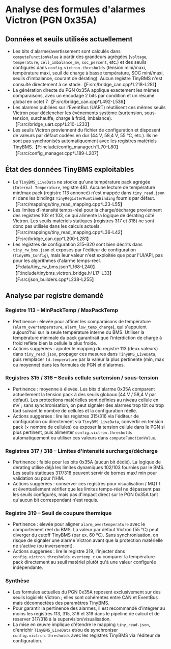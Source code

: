 # Analyse des formules d'alarmes Victron (PGN 0x35A)

## Données et seuils utilisés actuellement
- Les bits d'alarme/avertissement sont calculés dans `computeFunctionValue` à partir des grandeurs agrégées (`voltage`, `temperature`, `cell_imbalance_mv`, `soc_percent`, etc.) et des seuils configurés dans `config.victron.thresholds` (tension mini/maxi, température maxi, seuil de charge à basse température, SOC mini/maxi, seuils d'imbalance, courant de dérating). Aucun registre TinyBMS n'est consulté directement à ce stade.【F:src/bridge_can.cpp†L218-L281】
- La génération directe du PGN 0x35A applique exactement les mêmes comparaisons, avec un encodage 2 bits par condition et un résumé global en octet 7.【F:src/bridge_can.cpp†L492-L536】
- Les alarmes publiées sur l'EventBus (UART) réutilisent ces mêmes seuils Victron pour déclencher les évènements système (surtension, sous-tension, surchauffe, charge à froid, imbalance).【F:src/bridge_uart.cpp†L210-L233】
- Les seuils Victron proviennent du fichier de configuration et disposent de valeurs par défaut codées en dur (44 V, 58,4 V, 55 °C, etc.). Ils ne sont pas synchronisés automatiquement avec les registres matériels TinyBMS.【F:include/config_manager.h†L70-L80】【F:src/config_manager.cpp†L189-L207】

## État des données TinyBMS exploitables
- Le `TinyBMS_LiveData` ne stocke qu'une température pack agrégée (`Internal Temperature`, registre 48). Aucune lecture de température min/max pack (registre 113 annoncé) n'est mappée dans `tiny_read.json` ni dans les bindings `TinyRegisterRuntimeBinding` fournis par défaut.【F:src/mappings/tiny_read_mapping.cpp†L23-L55】
- Les limites d'intensité temps-réel pour la charge/décharge proviennent des registres 102 et 103, ce qui alimente la logique de dérating côté Victron. Les seuils matériels statiques (registres 317 et 318) ne sont donc pas utilisés dans les calculs actuels.【F:src/mappings/tiny_read_mapping.cpp†L36-L42】【F:src/bridge_can.cpp†L200-L281】
- Les registres de configuration 315–320 sont bien décrits dans `tiny_rw_bms.json` et exposés par l'éditeur de configuration (`TinyBMS_Config`), mais leur valeur n'est exploitée que pour l'UI/API, pas pour les algorithmes d'alarme temps-réel.【F:data/tiny_rw_bms.json†L168-L240】【F:include/tinybms_victron_bridge.h†L17-L33】【F:src/json_builders.cpp†L238-L255】

## Analyse par registre demandé
### Registre 113 – MinPackTemp / MaxPackTemp
- Pertinence : élevée pour affiner les comparaisons de température (`alarm_overtemperature`, `alarm_low_temp_charge`), qui s'appuient aujourd'hui sur la seule température interne du BMS. Utiliser la température minimale du pack garantirait que l'interdiction de charge à froid reflète bien la cellule la plus froide.
- Actions suggérées : ajouter le mapping du registre 113 (deux valeurs) dans `tiny_read.json`, propager ces mesures dans `TinyBMS_LiveData`, puis remplacer `ld.temperature` par la valeur la plus pertinente (min, max ou moyenne) dans les formules de PGN et d'alarmes.

### Registres 315 / 316 – Seuils cellule surtension / sous-tension
- Pertinence : moyenne à élevée. Les bits d'alarme 0x35A comparent actuellement la tension pack à des seuils globaux (44 V / 58,4 V par défaut). Les protections matérielles sont définies au niveau cellule en mV ; sans synchronisation, on peut signaler des alarmes trop tôt ou trop tard suivant le nombre de cellules et la configuration réelle.
- Actions suggérées : lire les registres 315/316 via l'éditeur de configuration ou directement via `TinyBMS_LiveData`, convertir en tension pack (× nombre de cellules) ou exposer la tension cellule dans le PGN si plus pertinent, puis alimenter `config.victron.thresholds` automatiquement ou utiliser ces valeurs dans `computeFunctionValue`.

### Registres 317 / 318 – Limites d'intensité surcharge/décharge
- Pertinence : faible pour les bits 0x35A (aucun bit dédié). La logique de dérating utilise déjà les limites dynamiques 102/103 fournies par le BMS. Les seuils statiques 317/318 peuvent servir de bornes max/ min pour validation ou pour l'IHM.
- Actions suggérées : conserver ces registres pour visualisation / MQTT et éventuellement vérifier que les limites temps-réel ne dépassent pas les seuils configurés, mais pas d'impact direct sur le PGN 0x35A tant qu'aucun bit correspondant n'est requis.

### Registre 319 – Seuil de coupure thermique
- Pertinence : élevée pour aligner `alarm_overtemperature` avec le comportement réel du BMS. La valeur par défaut Victron (55 °C) peut diverger du cutoff TinyBMS (par ex. 60 °C). Sans synchronisation, on risque de signaler une alarme Victron avant que la protection matérielle ne s'active (ou inversement).
- Actions suggérées : lire le registre 319, l'injecter dans `config.victron.thresholds.overtemp_c` ou comparer la température pack directement au seuil matériel plutôt qu'à une valeur configurée indépendante.

### Synthèse
- Les formules actuelles du PGN 0x35A reposent exclusivement sur des seuils logiciels Victron ; elles sont cohérentes entre CAN et EventBus mais déconnectées des paramètres TinyBMS.
- Pour garantir la pertinence des alarmes, il est recommandé d'intégrer au moins les registres 113, 315, 316 et 319 dans le pipeline de calcul et de réserver 317/318 à la supervision/visualisation.
- La mise en œuvre implique d'étendre le mapping `tiny_read.json`, d'enrichir `TinyBMS_LiveData` et/ou de synchroniser `config.victron.thresholds` avec les registres TinyBMS via l'éditeur de configuration.
